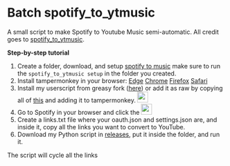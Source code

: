 # Batch spotify_to_ytmusic
A small script to make Spotify to Youtube Music semi-automatic. All credit goes to [spotify_to_ytmusic](https://github.com/sigma67/spotify_to_ytmusic).

**Step-by-step tutorial**
1. Create a folder, download, and setup [spotify to music](https://github.com/sigma67/spotify_to_ytmusic) 
make sure to run the `spotify_to_ytmusic setup` in the folder you created.
2. Install tampermonkey in your browser:
[Edge](https://microsoftedge.microsoft.com/addons/detail/tampermonkey/iikmkjmpaadaobahmlepeloendndfphd) [Chrome](https://chromewebstore.google.com/detail/tampermonkey/dhdgffkkebhmkfjojejmpbldmpobfkfo) [Firefox](https://addons.mozilla.org/en-US/firefox/addon/tampermonkey/) [Safari](https://apps.apple.com/us/app/tampermonkey/id1482490089)
4. Install my userscript from greasy fork ([here](https://i.imgur.com/RyYayc3.png)) or add it as raw by copying all of [this]() and adding it to tampermonkey. <img src="https://i.imgur.com/RyYayc3.png" height="25">
5. Go to Spotify in your browser and click the <img src="https://github.com/user-attachments/assets/515ce926-06b4-41d2-9959-a2cde0850bb8" height="25">
6. Create a links.txt file where your oauth.json and settings.json are, and inside it, copy all the links you want to convert to YouTube.
7. Download my Python script in [releases](), put it inside the folder, and run it.

The script will cycle all the links 



